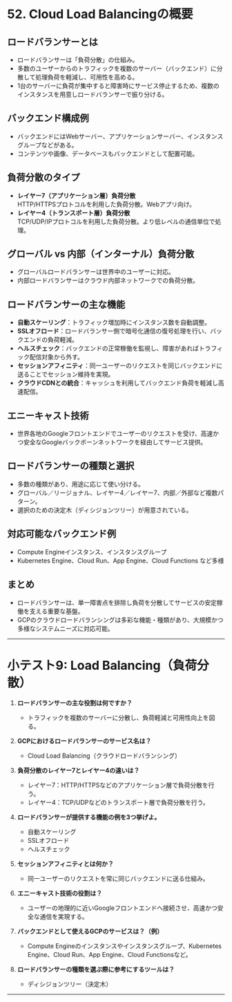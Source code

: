 # 52. Cloud Load Balancingの概要

## ロードバランサーとは
- ロードバランサーは「負荷分散」の仕組み。
- 多数のユーザーからのトラフィックを複数のサーバー（バックエンド）に分散して処理負荷を軽減し、可用性を高める。
- 1台のサーバーに負荷が集中すると障害時にサービス停止するため、複数のインスタンスを用意しロードバランサーで振り分ける。

## バックエンド構成例
- バックエンドにはWebサーバー、アプリケーションサーバー、インスタンスグループなどがある。
- コンテンツや画像、データベースもバックエンドとして配置可能。

## 負荷分散のタイプ
- **レイヤー7（アプリケーション層）負荷分散**  
  HTTP/HTTPSプロトコルを利用した負荷分散。Webアプリ向け。  
- **レイヤー4（トランスポート層）負荷分散**  
  TCP/UDP/IPプロトコルを利用した負荷分散。より低レベルの通信単位で処理。

## グローバル vs 内部（インターナル）負荷分散
- グローバルロードバランサーは世界中のユーザーに対応。  
- 内部ロードバランサーはクラウド内部ネットワークでの負荷分散。

## ロードバランサーの主な機能
- **自動スケーリング**：トラフィック増加時にインスタンス数を自動調整。  
- **SSLオフロード**：ロードバランサー側で暗号化通信の復号処理を行い、バックエンドの負荷軽減。  
- **ヘルスチェック**：バックエンドの正常稼働を監視し、障害があればトラフィック配信対象から外す。  
- **セッションアフィニティ**：同一ユーザーのリクエストを同じバックエンドに送ることでセッション維持を実現。  
- **クラウドCDNとの統合**：キャッシュを利用してバックエンド負荷を軽減し高速配信。  

## エニーキャスト技術
- 世界各地のGoogleフロントエンドでユーザーのリクエストを受け、高速かつ安全なGoogleバックボーンネットワークを経由してサービス提供。

## ロードバランサーの種類と選択
- 多数の種類があり、用途に応じて使い分ける。  
- グローバル／リージョナル、レイヤー4／レイヤー7、内部／外部など複数パターン。  
- 選択のための決定木（ディシジョンツリー）が用意されている。

## 対応可能なバックエンド例
- Compute Engineインスタンス、インスタンスグループ  
- Kubernetes Engine、Cloud Run、App Engine、Cloud Functions など多様

## まとめ
- ロードバランサーは、単一障害点を排除し負荷を分散してサービスの安定稼働を支える重要な基盤。  
- GCPのクラウドロードバランシングは多彩な機能・種類があり、大規模かつ多様なシステムニーズに対応可能。

---

# 小テスト9: Load Balancing（負荷分散）

1. **ロードバランサーの主な役割は何ですか？**  
   - トラフィックを複数のサーバーに分散し、負荷軽減と可用性向上を図る。

2. **GCPにおけるロードバランサーのサービス名は？**  
   - Cloud Load Balancing（クラウドロードバランシング）

3. **負荷分散のレイヤー7とレイヤー4の違いは？**  
   - レイヤー7：HTTP/HTTPSなどのアプリケーション層で負荷分散を行う。  
   - レイヤー4：TCP/UDPなどのトランスポート層で負荷分散を行う。

4. **ロードバランサーが提供する機能の例を3つ挙げよ。**  
   - 自動スケーリング  
   - SSLオフロード  
   - ヘルスチェック

5. **セッションアフィニティとは何か？**  
   - 同一ユーザーのリクエストを常に同じバックエンドに送る仕組み。

6. **エニーキャスト技術の役割は？**  
   - ユーザーの地理的に近いGoogleフロントエンドへ接続させ、高速かつ安全な通信を実現する。

7. **バックエンドとして使えるGCPのサービスは？（例）**  
   - Compute Engineのインスタンスやインスタンスグループ、Kubernetes Engine、Cloud Run、App Engine、Cloud Functionsなど。

8. **ロードバランサーの種類を選ぶ際に参考にするツールは？**  
   - ディシジョンツリー（決定木）

---
